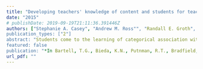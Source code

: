 ```yaml
---
title: "Developing teachers' knowledge of content and students for teaching categorical association"
date: "2015"
# publishDate: 2019-09-19T21:11:36.391446Z
authors: ["Stephanie A. Casey", "Andrew M. Ross"", "Randall E. Groth", "Rrita Zejnullahi"]
publication_types: ["2"]
abstract: "Students come to the learning of categorical association with many misconceptions. The purpose of this study was to determine the effectiveness of novel curriculum materials to improve mathematics teachers’ knowledge of students’ conceptions regarding categorical association. Results showed that prior to use of the materials, teachers’ knowledge was mostly limited to variations on one misconception. Following use of the materials, they were more broadly aware of a number of different misconceptions and improved their ability to analyze categorical data for association."
featured: false
publication: "*In Bartell, T.G., Bieda, K.N., Putnman, R.T., Bradfield, K., Dominguez, H. (Eds.), Proceedings of the thirty-seventh annual meeting of the North American Chapter of the International Group for the Psychology of Mathematics Education*"
url_pdf: ""
---
```


